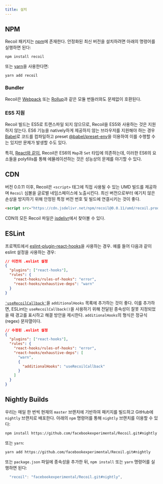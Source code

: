 ```yaml
---
title: 설치
---
```


## NPM

Recoil 패키지는 <a href="https://www.npmjs.com/get-npm" target="_blank">npm</a>에 존재한다. 안정화된 최신 버전을 설치하려면 아래의 명령어를 실행하면 된다:

```shell
npm install recoil
```

또는 <a href="https://classic.yarnpkg.com/en/docs/install/" target="_blank">yarn</a>을 사용한다면:

```shell
yarn add recoil
```

### Bundler

Recoil은 [Webpack](https://webpack.js.org/) 또는 [Rollup](https://rollupjs.org/)과 같은 모듈 번들러와도 문제없이 호환된다.

### ES5 지원

Recoil 빌드는 ES5로 트랜스파일 되지 않으므로, Recoil을 ES5와 사용하는 것은 지원하지 않는다. ES6 기능을 natively하게 제공하지 않는 브라우저를 지원해야 하는 경우 [Babel](https://babeljs.io/)로 코드를 컴파일하고 preset [@babel/preset-env](https://babeljs.io/docs/en/babel-preset-env)을 이용하여 이를 수행할 수는 있지만 문제가 발생할 수도 있다.

특히, [React와 같이](https://reactjs.org/docs/javascript-environment-requirements.html), Recoil은 ES6의 `Map`과 `Set` 타입에 의존하는데, 이러한 ES6의 요소들을 polyfills를 통해 에뮬레이션하는 것은 성능상의 문제를 야기할 수 있다.

## CDN

버전 0.0.11 이후, Recoil은 `<script>` 태그에 직접 사용될 수 있는 UMD 빌드를 제공하며 `Recoil` 심볼을 글로벌 네임스페이스에 노출시킨다. 최신 버전으로부터 예기치 않은 손상을 방지하기 위해 안정된 특정 버전 번호 및 빌드에 연결시키는 것이 좋다.

```html
<script src="https://cdn.jsdelivr.net/npm/recoil@0.0.11/umd/recoil.production.js"></script>
```

CDN의 모든 Recoil 파일은 [jsdelivr](https://www.jsdelivr.com/package/npm/recoil)에서 찾아볼 수 있다.

## ESLint

프로젝트에서 [eslint-plugin-react-hooks](https://www.npmjs.com/package/eslint-plugin-react-hooks)을 사용하는 경우. 예를 들어 다음과 같이 eslint 설정을 사용하는 경우:

```json
// 이전의 .eslint 설정
{
  "plugins": ["react-hooks"],
  "rules": {
    "react-hooks/rules-of-hooks": "error",
    "react-hooks/exhaustive-deps": "warn"
  }
}
```

[`'useRecoilCallback'`](docs/api-reference/core/useRecoilCallback)을 `additionalHooks` 목록에 추가하는 것이 좋다. 이를 추가하면, ESLint는 `useRecoilCallback()`을 사용하기 위해 전달된 종속성이 잘못 지정되었을 때 경고를 표시하고 해결 방안을 제시한다. `additionalHooks`의 형식은 정규식(regex) 문자열이다.

```json
// 수정된 .eslint 설정
{
  "plugins": ["react-hooks"],
  "rules": {
    "react-hooks/rules-of-hooks": "error",
    "react-hooks/exhaustive-deps": [
      "warn",
      {
        "additionalHooks": "useRecoilCallback"
      }
    ]
  }
}
```

## Nightly Builds

우리는 매일 한 번씩 현재의 `master` 브랜치에 기반하여 패키지를 빌드하고 GitHub에 `nightly` 브랜치로 배포한다. 아래의 `npm` 명령어를 통해 `nightly` 브랜치를 이용할 수 있다:

```shell
npm install https://github.com/facebookexperimental/Recoil.git#nightly
```

 또는 `yarn`:
 ```shell
 yarn add https://github.com/facebookexperimental/Recoil.git#nightly
 ```
  또는 `package.json` 파일에 종속성을 추가한 뒤, `npm install` 또는 `yarn` 명령어를 실행하면 된다:
```js
  "recoil": "facebookexperimental/Recoil.git#nightly",
```
